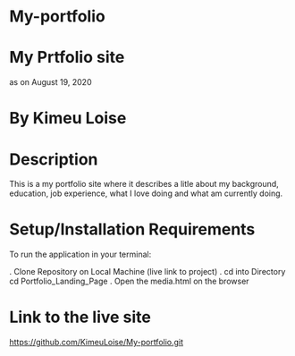 # My-portfolio

# My Prtfolio site
as on August 19, 2020
# By Kimeu Loise

# Description
This is a my portfolio site where it describes a litle about my background, education, job experience, what I love doing and what am currently doing.

# Setup/Installation Requirements
To run the application in your terminal:

. Clone Repository on Local Machine (live link to project)
. cd into Directory cd Portfolio_Landing_Page
. Open the media.html on the browser

# Link to the live site
https://github.com/KimeuLoise/My-portfolio.git
